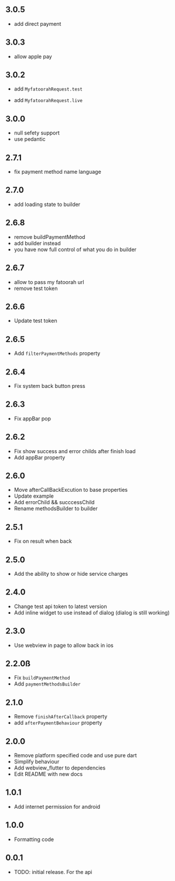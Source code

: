 ## 3.0.5

* add direct payment

## 3.0.3

* allow apple pay

## 3.0.2

* add `MyfatoorahRequest.test`

* add `MyfatoorahRequest.live`

## 3.0.0

* null sefety support
* use pedantic

## 2.7.1

* fix payment method name language

## 2.7.0

* add loading state to builder

## 2.6.8

* remove buildPaymentMethod 
* add builder instead
* you have now full control of what you do in builder 

## 2.6.7

* allow to pass my fatoorah url
* remove test token

## 2.6.6

* Update test token

## 2.6.5

* Add `filterPaymentMethods` property

## 2.6.4

* Fix system back button press

## 2.6.3

* Fix appBar pop

## 2.6.2

* Fix show success and error childs after finish load
* Add appBar property

## 2.6.0

* Move afterCallBackExcution to base properties
* Update example
* Add errorChild && succcessChild 
* Rename methodsBuilder to builder

## 2.5.1

* Fix on result when back

## 2.5.0

* Add the ability to show or hide service charges

## 2.4.0

* Change test api token to latest version
* Add inline widget to use instead of dialog (dialog is still working)

## 2.3.0

* Use webview in page to allow back in ios

## 2.2.0ß

* Fix `buildPaymentMethod`
* Add `paymentMethodsBuilder`

## 2.1.0

* Remove `finishAfterCallback` property
* add `afterPaymentBehaviour` property

## 2.0.0

* Remove platform specified code and use pure dart
* Simplify behaviour
* Add webview_flutter to dependencies
* Edit README with new docs

## 1.0.1

* Add internet permission for android

## 1.0.0

* Formatting code

## 0.0.1

* TODO: initial release. For the api
